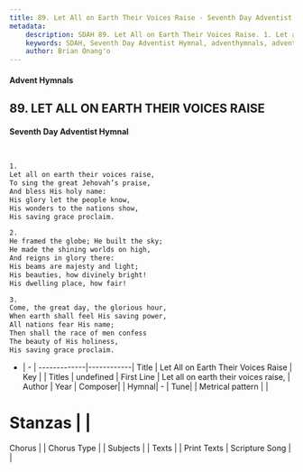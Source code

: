 ```yaml
---
title: 89. Let All on Earth Their Voices Raise - Seventh Day Adventist Hymnal
metadata:
    description: SDAH 89. Let All on Earth Their Voices Raise. 1. Let all on earth their voices raise, To sing the great Jehovah’s praise, And bless His holy name: His glory let the people know, His wonders to the nations show, His saving grace proclaim.
    keywords: SDAH, Seventh Day Adventist Hymnal, adventhymnals, advent hymnals, Let All on Earth Their Voices Raise, Let all on earth their voices raise, 
    author: Brian Onang'o
---
```


#### Advent Hymnals
## 89. LET ALL ON EARTH THEIR VOICES RAISE
#### Seventh Day Adventist Hymnal

```txt


1.
Let all on earth their voices raise,
To sing the great Jehovah’s praise,
And bless His holy name:
His glory let the people know,
His wonders to the nations show,
His saving grace proclaim.

2.
He framed the globe; He built the sky;
He made the shining worlds on high,
And reigns in glory there:
His beams are majesty and light;
His beauties, how divinely bright!
His dwelling place, how fair!

3.
Come, the great day, the glorious hour,
When earth shall feel His saving power,
All nations fear His name;
Then shall the race of men confess
The beauty of His holiness,
His saving grace proclaim.


```

- |   -  |
-------------|------------|
Title | Let All on Earth Their Voices Raise |
Key |  |
Titles | undefined |
First Line | Let all on earth their voices raise, |
Author | 
Year | 
Composer|  |
Hymnal|  - |
Tune|  |
Metrical pattern | |
# Stanzas |  |
Chorus |  |
Chorus Type |  |
Subjects |  |
Texts |  |
Print Texts | 
Scripture Song |  |
  

